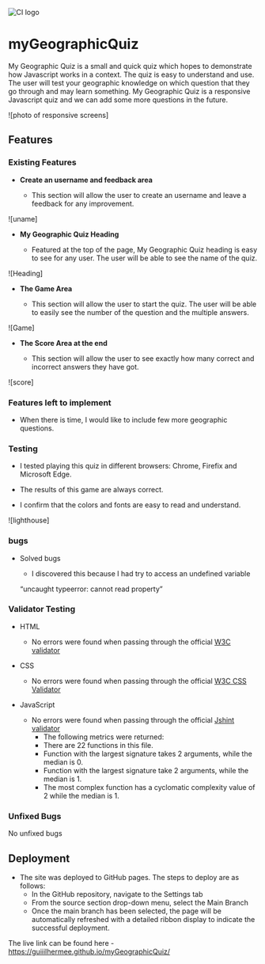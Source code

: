 ![CI logo](https://codeinstitute.s3.amazonaws.com/fullstack/ci_logo_small.png)

# myGeographicQuiz

My Geographic Quiz is a small and quick quiz which hopes to demonstrate how Javascript works in a context. The quiz is easy to understand and use. The user 
will test your geographic knowledge on which question that they go through and may learn something. My Geographic Quiz is a responsive Javascript quiz and we
can add some more questions in the future.

![photo of responsive screens]

## Features 

### Existing Features

- __Create an username and feedback area__

  - This section will allow the user to create an username and leave a feedback for any improvement.

![uname]

- __My Geographic Quiz Heading__

  - Featured at the top of the page, My Geographic Quiz heading is easy to see for any user. The user will be able to see the name of the quiz.

![Heading]

- __The Game Area__

  - This section will allow the user to start the quiz. The user will be able to easily see the number of the question and the multiple answers.

![Game]

- __The Score Area at the end__

  - This section will allow the user to see exactly how many correct and incorrect answers they have got. 

![score]

### Features left to implement

- When there is time, I would like to include few more geographic questions.

### Testing 

- I tested playing this quiz in different browsers: Chrome, Firefix and Microsoft Edge.

- The results of this game are always correct.

- I confirm that the colors and fonts are easy to read and understand.


![lighthouse]

### bugs

- Solved bugs

    - I discovered this because I had try to access an undefined variable
    
    “uncaught typeerror: cannot read property”

### Validator Testing 

- HTML

    - No errors were found when passing through the official [W3C validator](https://validator.w3.org/nu/?doc=https%3A%2F%2Fguiiilhermee.github.io%2FmyGeographicQuiz%2F)

- CSS

    - No errors were found when passing through the official [W3C CSS Validator](http://jigsaw.w3.org/css-validator/validator?lang=en&profile=css3svg&uri=https%3A%2F%2Fguiiilhermee.github.io%2FmyGeographicQuiz%2F&usermedium=all&vextwarning=&warning=1)

- JavaScript

    - No errors were found when passing through the official [Jshint validator](https://jshint.com/)
      - The following metrics were returned: 
      - There are 22 functions in this file.
      - Function with the largest signature takes 2 arguments, while the median is 0.
      - Function with the largest signature take 2 arguments, while the median is 1.
      - The most complex function has a cyclomatic complexity value of 2 while the median is 1.

### Unfixed Bugs

No unfixed bugs

## Deployment

- The site was deployed to GitHub pages. The steps to deploy are as follows: 
  - In the GitHub repository, navigate to the Settings tab 
  - From the source section drop-down menu, select the Main Branch
  - Once the main branch has been selected, the page will be automatically refreshed with a detailed ribbon display to indicate the successful deployment. 

The live link can be found here - https://guiiilhermee.github.io/myGeographicQuiz/







